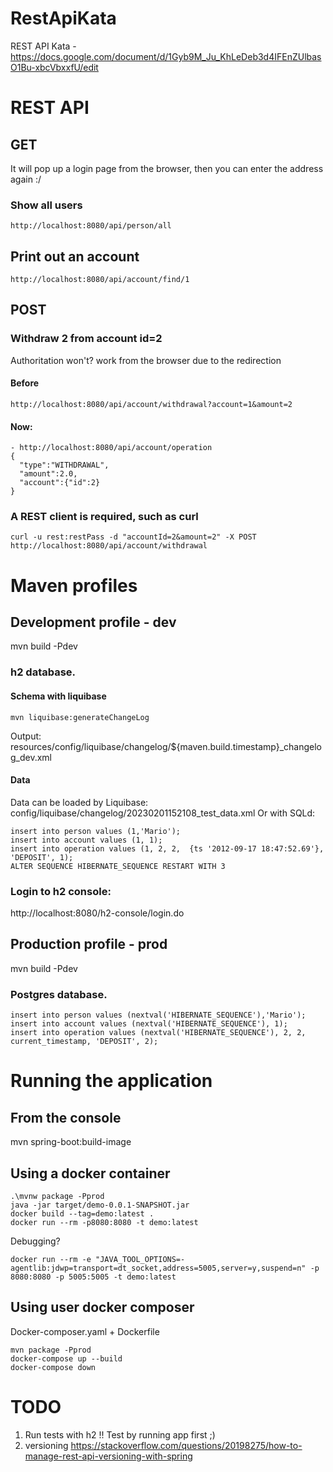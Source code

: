 # RestApiKata
REST API Kata - https://docs.google.com/document/d/1Gyb9M_Ju_KhLeDeb3d4IFEnZUlbasO1Bu-xbcVbxxfU/edit



# REST API
## GET
It will pop up a login page from the browser, then you can enter the address again :/
### Show all users
```
http://localhost:8080/api/person/all
```
## Print out an account
```
http://localhost:8080/api/account/find/1
```
## POST
### Withdraw 2 from account id=2
Authoritation won't? work from the browser due to the redirection
#### Before
```
http://localhost:8080/api/account/withdrawal?account=1&amount=2
```
#### Now:
```
- http://localhost:8080/api/account/operation
{
  "type":"WITHDRAWAL",
  "amount":2.0,
  "account":{"id":2}
} 
```
### A REST client is required, such as curl
```
curl -u rest:restPass -d "accountId=2&amount=2" -X POST http://localhost:8080/api/account/withdrawal
```

#  Maven profiles

## Development profile - dev

mvn build -Pdev
### h2 database.
#### Schema with liquibase
```
mvn liquibase:generateChangeLog
```
Output: resources/config/liquibase/changelog/${maven.build.timestamp}_changelog_dev.xml
#### Data
Data can be loaded by Liquibase: config/liquibase/changelog/20230201152108_test_data.xml
Or with SQLd:
```
insert into person values (1,'Mario');
insert into account values (1, 1);
insert into operation values (1, 2, 2,  {ts '2012-09-17 18:47:52.69'}, 'DEPOSIT', 1);
ALTER SEQUENCE HIBERNATE_SEQUENCE RESTART WITH 3
```

### Login to h2 console:
http://localhost:8080/h2-console/login.do

## Production profile - prod

mvn build -Pdev

### Postgres database.
```
insert into person values (nextval('HIBERNATE_SEQUENCE'),'Mario');
insert into account values (nextval('HIBERNATE_SEQUENCE'), 1);
insert into operation values (nextval('HIBERNATE_SEQUENCE'), 2, 2,  current_timestamp, 'DEPOSIT', 2);
```

# Running the application

## From the console
mvn spring-boot:build-image

## Using a docker container
```
.\mvnw package -Pprod
java -jar target/demo-0.0.1-SNAPSHOT.jar
docker build --tag=demo:latest .
docker run --rm -p8080:8080 -t demo:latest
```
Debugging?
```
docker run --rm -e "JAVA_TOOL_OPTIONS=-agentlib:jdwp=transport=dt_socket,address=5005,server=y,suspend=n" -p 8080:8080 -p 5005:5005 -t demo:latest
```
## Using user docker composer
 Docker-composer.yaml + Dockerfile
```
mvn package -Pprod
docker-compose up --build
docker-compose down 
```
# TODO
1. Run tests with h2 !! Test by running app first ;)
2. versioning https://stackoverflow.com/questions/20198275/how-to-manage-rest-api-versioning-with-spring
